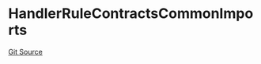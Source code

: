 # HandlerRuleContractsCommonImports
[Git Source](https://github.com/thrackle-io/forte-rules-engine/blob/200d020323d0bfc33b4363e6f8e549888a2ff94d/src/client/token/handler/ruleContracts/HandlerRuleContractsCommonImports.sol)


